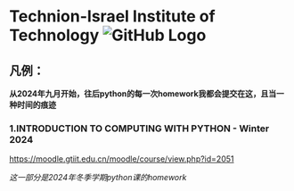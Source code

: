 # Technion-Israel Institute of Technology ![GitHub Logo](https://github.githubassets.com/images/modules/logos_page/GitHub-Mark.png)
## 凡例：   

**从2024年九月开始，往后python的每一次homework我都会提交在这，且当一种时间的痕迹**

### 1.INTRODUCTION TO COMPUTING WITH PYTHON - Winter 2024

https://moodle.gtiit.edu.cn/moodle/course/view.php?id=2051

*这一部分是2024年冬季学期python课的homework*   
